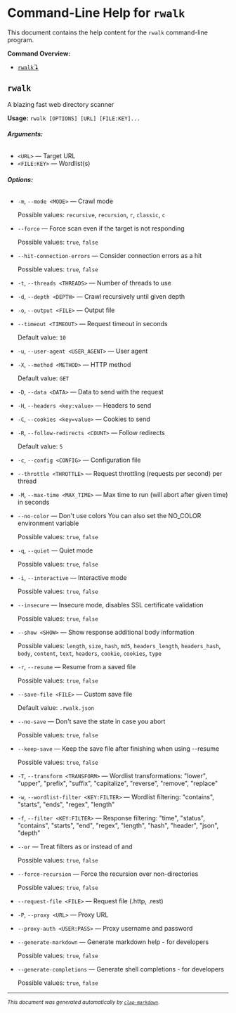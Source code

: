 # Command-Line Help for `rwalk`

This document contains the help content for the `rwalk` command-line program.

**Command Overview:**

* [`rwalk`↴](#rwalk)

## `rwalk`

A blazing fast web directory scanner

**Usage:** `rwalk [OPTIONS] [URL] [FILE:KEY]...`

###### **Arguments:**

* `<URL>` — Target URL
* `<FILE:KEY>` — Wordlist(s)

###### **Options:**

* `-m`, `--mode <MODE>` — Crawl mode

  Possible values: `recursive`, `recursion`, `r`, `classic`, `c`

* `--force` — Force scan even if the target is not responding

  Possible values: `true`, `false`

* `--hit-connection-errors` — Consider connection errors as a hit

  Possible values: `true`, `false`

* `-t`, `--threads <THREADS>` — Number of threads to use
* `-d`, `--depth <DEPTH>` — Crawl recursively until given depth
* `-o`, `--output <FILE>` — Output file
* `--timeout <TIMEOUT>` — Request timeout in seconds

  Default value: `10`
* `-u`, `--user-agent <USER_AGENT>` — User agent
* `-X`, `--method <METHOD>` — HTTP method

  Default value: `GET`
* `-D`, `--data <DATA>` — Data to send with the request
* `-H`, `--headers <key:value>` — Headers to send
* `-C`, `--cookies <key=value>` — Cookies to send
* `-R`, `--follow-redirects <COUNT>` — Follow redirects

  Default value: `5`
* `-c`, `--config <CONFIG>` — Configuration file
* `--throttle <THROTTLE>` — Request throttling (requests per second) per thread
* `-M`, `--max-time <MAX_TIME>` — Max time to run (will abort after given time) in seconds
* `--no-color` — Don't use colors You can also set the NO_COLOR environment variable

  Possible values: `true`, `false`

* `-q`, `--quiet` — Quiet mode

  Possible values: `true`, `false`

* `-i`, `--interactive` — Interactive mode

  Possible values: `true`, `false`

* `--insecure` — Insecure mode, disables SSL certificate validation

  Possible values: `true`, `false`

* `--show <SHOW>` — Show response additional body information

  Possible values: `length`, `size`, `hash`, `md5`, `headers_length`, `headers_hash`, `body`, `content`, `text`, `headers`, `cookie`, `cookies`, `type`

* `-r`, `--resume` — Resume from a saved file

  Possible values: `true`, `false`

* `--save-file <FILE>` — Custom save file

  Default value: `.rwalk.json`
* `--no-save` — Don't save the state in case you abort

  Possible values: `true`, `false`

* `--keep-save` — Keep the save file after finishing when using --resume

  Possible values: `true`, `false`

* `-T`, `--transform <TRANSFORM>` — Wordlist transformations: "lower", "upper", "prefix", "suffix", "capitalize", "reverse", "remove", "replace"
* `-w`, `--wordlist-filter <KEY:FILTER>` — Wordlist filtering: "contains", "starts", "ends", "regex", "length"
* `-f`, `--filter <KEY:FILTER>` — Response filtering: "time", "status", "contains", "starts", "end", "regex", "length", "hash", "header", "json", "depth"
* `--or` — Treat filters as or instead of and

  Possible values: `true`, `false`

* `--force-recursion` — Force the recursion over non-directories

  Possible values: `true`, `false`

* `--request-file <FILE>` — Request file (.http, .rest)
* `-P`, `--proxy <URL>` — Proxy URL
* `--proxy-auth <USER:PASS>` — Proxy username and password
* `--generate-markdown` — Generate markdown help - for developers

  Possible values: `true`, `false`

* `--generate-completions` — Generate shell completions - for developers

  Possible values: `true`, `false`




<hr/>

<small><i>
    This document was generated automatically by
    <a href="https://crates.io/crates/clap-markdown"><code>clap-markdown</code></a>.
</i></small>

